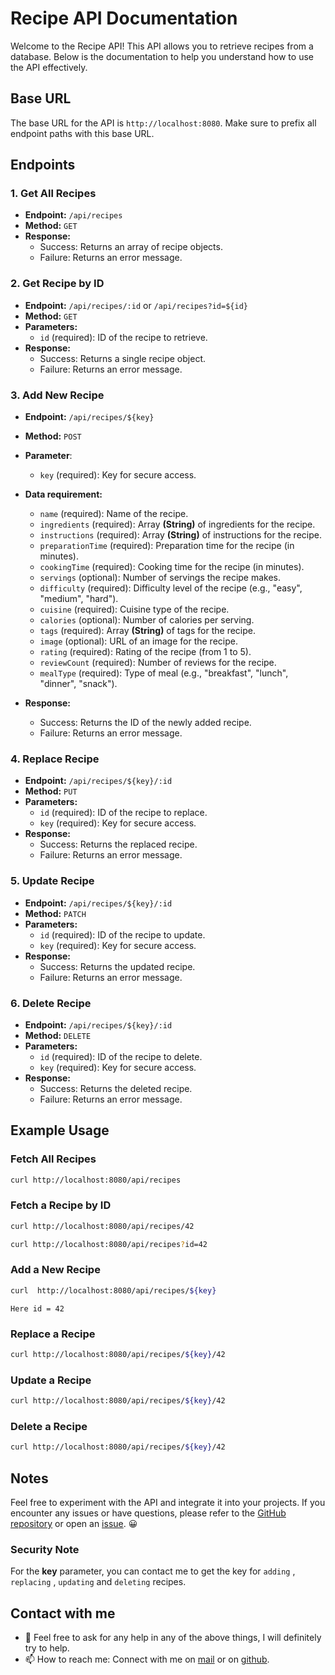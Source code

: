 # Recipe API Documentation

Welcome to the Recipe API! This API allows you to retrieve recipes from a database. Below is the documentation to help you understand how to use the API effectively.

## Base URL

The base URL for the API is `http://localhost:8080`. Make sure to prefix all endpoint paths with this base URL.


## Endpoints

### 1. Get All Recipes

- **Endpoint:** `/api/recipes`
- **Method:** `GET`
- **Response:**
  - Success: Returns an array of recipe objects.
  - Failure: Returns an error message.

### 2. Get Recipe by ID

- **Endpoint:** `/api/recipes/:id` or `/api/recipes?id=${id}`
- **Method:** `GET`
- **Parameters:**
  - `id` (required): ID of the recipe to retrieve.
- **Response:**
  - Success: Returns a single recipe object.
  - Failure: Returns an error message.

### 3. Add New Recipe

- **Endpoint:** `/api/recipes/${key}`
- **Method:** `POST`
- **Parameter**: 
  - `key` (required): Key for secure access.
- **Data requirement:**
  - `name` (required): Name of the recipe.
  - `ingredients` (required): Array **(String)** of ingredients for the recipe.
  - `instructions` (required): Array **(String)** of instructions for the recipe.
  - `preparationTime` (required): Preparation time for the recipe (in minutes).
  - `cookingTime` (required): Cooking time for the recipe (in minutes).
  - `servings` (optional): Number of servings the recipe makes.
  - `difficulty` (required): Difficulty level of the recipe (e.g., "easy", "medium", "hard").
  - `cuisine` (required): Cuisine type of the recipe.
  - `calories` (optional): Number of calories per serving.
  - `tags` (required): Array **(String)** of tags for the recipe.
  - `image` (optional): URL of an image for the recipe.
  - `rating` (required): Rating of the recipe (from 1 to 5).
  - `reviewCount` (required): Number of reviews for the recipe.
  - `mealType` (required): Type of meal (e.g., "breakfast", "lunch", "dinner", "snack").
  
- **Response:**
  - Success: Returns the ID of the newly added recipe.
  - Failure: Returns an error message.


### 4. Replace Recipe

- **Endpoint:** `/api/recipes/${key}/:id`
- **Method:** `PUT`
- **Parameters:**
  - `id` (required): ID of the recipe to replace.
  - `key` (required): Key for secure access.
- **Response:**
  - Success: Returns the replaced recipe.
  - Failure: Returns an error message.


### 5. Update Recipe

- **Endpoint:** `/api/recipes/${key}/:id`
- **Method:** `PATCH`
- **Parameters:**
  - `id` (required): ID of the recipe to update.
  - `key` (required): Key for secure access.
- **Response:**
  - Success: Returns the updated recipe.
  - Failure: Returns an error message.


### 6. Delete Recipe

- **Endpoint:** `/api/recipes/${key}/:id`
- **Method:** `DELETE`
- **Parameters:**
  - `id` (required): ID of the recipe to delete.
  - `key` (required): Key for secure access.
- **Response:**
  - Success: Returns the deleted recipe.
  - Failure: Returns an error message.


## Example Usage

### Fetch All Recipes

```bash
curl http://localhost:8080/api/recipes
```

### Fetch a Recipe by ID

```bash
curl http://localhost:8080/api/recipes/42

curl http://localhost:8080/api/recipes?id=42
```


### Add a New Recipe

```bash
curl  http://localhost:8080/api/recipes/${key}
```

`Here id = 42`
### Replace a Recipe

```bash
curl http://localhost:8080/api/recipes/${key}/42
```


### Update a Recipe

```bash
curl http://localhost:8080/api/recipes/${key}/42
```


### Delete a Recipe

```bash
curl http://localhost:8080/api/recipes/${key}/42
```


## Notes
Feel free to experiment with the API and integrate it into your projects. If you encounter any issues or have questions, please refer to the [GitHub repository](https://github.com/paulaneesh7/Recipe-Api) or open an [issue](https://github.com/paulaneesh7/Recipe-Api/issues). 😀



### Security Note
  
For the **key** parameter, you can contact me to get the key for `adding` , `replacing` , `updating` and `deleting` recipes.


## Contact with me
- 💬 Feel free to ask for any help in any of the above things, I will definitely try to help.
- 📫 How to reach me: Connect with me on [mail](mailto:aneesh16117@gmail.com) or on [github](https://github.com/paulaneesh7).